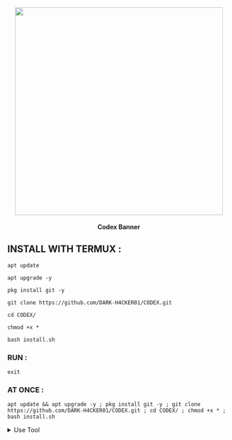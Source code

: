 <h2 align="center"> <img src="https://raw.githubusercontent.com/DARK-H4CKER01/CODEX/refs/heads/main/files/Dx-codex.jpg" width="470" /> </h2>

<p align="center">

<p align="center"><b>Codex Banner</b <code></code></p>



## INSTALL WITH TERMUX :

```
apt update
```
```
apt upgrade -y
```
```
pkg install git -y
```
```
git clone https://github.com/DARK-H4CKER01/CODEX.git
```
```
cd CODEX/
```
```
chmod +x *
```
```
bash install.sh
```

### RUN :

```
exit
```

### AT ONCE :

```
apt update && apt upgrade -y ; pkg install git -y ; git clone https://github.com/DARK-H4CKER01/CODEX.git ; cd CODEX/ ; chmod +x * ; bash install.sh
```

<details id="missing-code-coverage">
  <summary>Use Tool</summary>

##### How to use CODEX Banner tools

```

```

</details>
